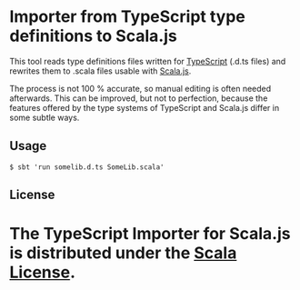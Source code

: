 # Importer from TypeScript type definitions to Scala.js

This tool reads type definitions files written for
[TypeScript](http://www.typescriptlang.org/) (.d.ts files) and rewrites them to
.scala files usable with
[Scala.js](http://www.scala-js.org/).

The process is not 100 % accurate, so manual editing is often needed
afterwards. This can be improved, but not to perfection, because the features
offered by the type systems of TypeScript and Scala.js differ in some subtle
ways.

## Usage

    $ sbt 'run somelib.d.ts SomeLib.scala'

## License

The TypeScript Importer for Scala.js is distributed under the
[Scala License](http://www.scala-lang.org/license.html).
=======

